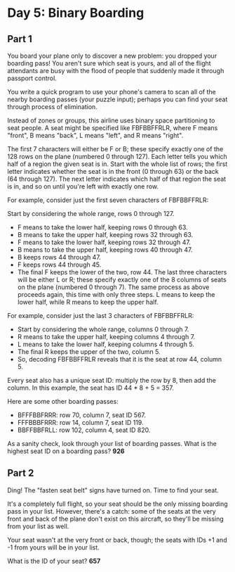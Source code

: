 # Day 5: Binary Boarding
## Part 1
You board your plane only to discover a new problem: you dropped your boarding pass! You aren't sure which seat is yours, and all of the flight attendants are busy with the flood of people that suddenly made it through passport control.

You write a quick program to use your phone's camera to scan all of the nearby boarding passes (your puzzle input); perhaps you can find your seat through process of elimination.

Instead of zones or groups, this airline uses binary space partitioning to seat people. A seat might be specified like FBFBBFFRLR, where F means "front", B means "back", L means "left", and R means "right".

The first 7 characters will either be F or B; these specify exactly one of the 128 rows on the plane (numbered 0 through 127). Each letter tells you which half of a region the given seat is in. Start with the whole list of rows; the first letter indicates whether the seat is in the front (0 through 63) or the back (64 through 127). The next letter indicates which half of that region the seat is in, and so on until you're left with exactly one row.

For example, consider just the first seven characters of FBFBBFFRLR:

Start by considering the whole range, rows 0 through 127.
* F means to take the lower half, keeping rows 0 through 63.
* B means to take the upper half, keeping rows 32 through 63.
* F means to take the lower half, keeping rows 32 through 47.
* B means to take the upper half, keeping rows 40 through 47.
* B keeps rows 44 through 47.
* F keeps rows 44 through 45.
* The final F keeps the lower of the two, row 44.
The last three characters will be either L or R; these specify exactly one of the 8 columns of seats on the plane (numbered 0 through 7). The same process as above proceeds again, this time with only three steps. L means to keep the lower half, while R means to keep the upper half.

For example, consider just the last 3 characters of FBFBBFFRLR:

* Start by considering the whole range, columns 0 through 7.
* R means to take the upper half, keeping columns 4 through 7.
* L means to take the lower half, keeping columns 4 through 5.
* The final R keeps the upper of the two, column 5.
* So, decoding FBFBBFFRLR reveals that it is the seat at row 44, column 5.

Every seat also has a unique seat ID: multiply the row by 8, then add the column. In this example, the seat has ID 44 * 8 + 5 = 357.

Here are some other boarding passes:

* BFFFBBFRRR: row 70, column 7, seat ID 567.
* FFFBBBFRRR: row 14, column 7, seat ID 119.
* BBFFBBFRLL: row 102, column 4, seat ID 820.

As a sanity check, look through your list of boarding passes. What is the highest seat ID on a boarding pass? **926**

## Part 2
Ding! The "fasten seat belt" signs have turned on. Time to find your seat.

It's a completely full flight, so your seat should be the only missing boarding pass in your list. However, there's a catch: some of the seats at the very front and back of the plane don't exist on this aircraft, so they'll be missing from your list as well.

Your seat wasn't at the very front or back, though; the seats with IDs +1 and -1 from yours will be in your list.

What is the ID of your seat? **657**